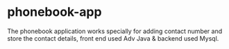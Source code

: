 # phonebook-app
The phonebook application works specially for adding contact number and store the contact details, front end used Adv Java  &amp; backend used Mysql.
